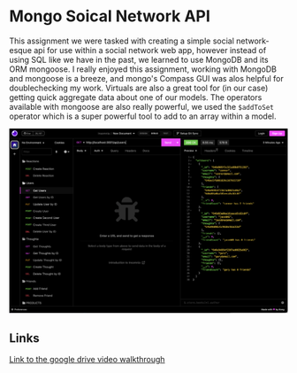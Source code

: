 # Mongo Soical Network API

This assignment we were tasked with creating a simple social network-esque api for use within a social network web app, however instead of using SQL like we have in the past, we learned to use MongoDB and its ORM mongoose. I really enjoyed this assignment, working with MongoDB and mongoose is a breeze, and mongo's Compass GUI was alos helpful for doublechecking my work. Virtuals are also a great tool for (in our case) getting quick aggregate data about one of our models. The operators available with mongoose are also really powerful, we used the `$addToSet` operator which is a super powerful tool to add to an array within a model. 

![screenshot](./images/Screenshot%202023-05-25%20at%2010.16.14%20AM.png)

## Links 

[Link to the google drive video walkthrough](https://drive.google.com/file/d/1xn61cpQY-U1s06SpBJlK_hAUIDlTdma6/view)